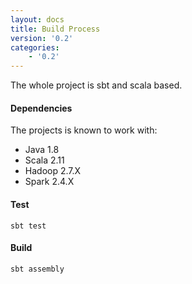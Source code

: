 ```yaml
---
layout: docs
title: Build Process
version: '0.2'
categories:
    - '0.2'
---
```


The whole project is sbt and scala based.

#### Dependencies

The projects is known to work with:

- Java 1.8
- Scala 2.11
- Hadoop 2.7.X
- Spark 2.4.X

#### Test

```shell
sbt test
```

#### Build

```shell
sbt assembly
```
